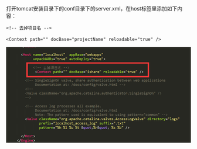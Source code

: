 打开tomcat安装目录下的conf目录下的server.xml，在host标签里添加如下内容：

`<!-- 去掉项目名 -->
`

` <Context path="" docBase="projectName" reloadable="true" />  `

![](/assets/tomcat-server.png)

